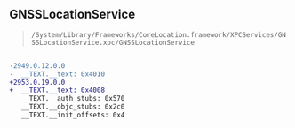 ## GNSSLocationService

> `/System/Library/Frameworks/CoreLocation.framework/XPCServices/GNSSLocationService.xpc/GNSSLocationService`

```diff

-2949.0.12.0.0
-  __TEXT.__text: 0x4010
+2953.0.19.0.0
+  __TEXT.__text: 0x4008
   __TEXT.__auth_stubs: 0x570
   __TEXT.__objc_stubs: 0x2c0
   __TEXT.__init_offsets: 0x4

```
